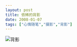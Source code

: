 ```yaml
---
layout: post
title: 依稀的背影
date: 2008-01-07
tags: ["心情随笔","摄影","背影"]
---
```


![背影](4059023069_4c9c7fc709_o.jpg)